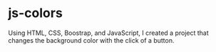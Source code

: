 # js-colors
Using HTML, CSS, Boostrap, and JavaScript, I created a project that changes the background color with the click of a button. 
